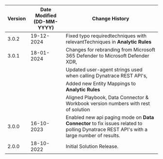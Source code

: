| **Version** | **Date Modified (DD-MM-YYYY)** | **Change History**                          |
|-------------|--------------------------------|---------------------------------------------|
| 3.0.2       | 19-12-2024                     | Fixed typo requiredtechniques with relevantTechniques in **Analytic Rules**    |
| 3.0.1       | 18-01-2024                     | Changes for rebranding from Microsoft 365 Defender to Microsoft Defender XDR,         |
|             |                                | Updated user-agent strings used when calling Dynatrace REST API's,                    |
|             |                                | Added new Entity Mappings to **Analytic Rules**                                       |
|             |                                | Aligned Playbook, Data Connector & Workbook version numbers with rest of solution     |
| 3.0.0       | 16-10-2023                     | Enabled new api paging mode on **Data Connector** to fix issues related to polling Dynatrace REST API's with a large number of results.   |
| 2.0.0       | 18-10-2022                     | Initial Solution Release.   |
